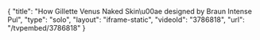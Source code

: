 {
    "title": "How Gillette Venus Naked Skin\u00ae designed by Braun Intense Pul",
    "type": "solo",
    "layout": "iframe-static",
    "videoId": "3786818",
    "url": "\/tvpembed\/3786818"
}